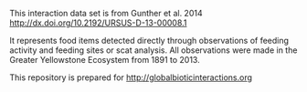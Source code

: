 This interaction data set is from Gunther et al. 2014 http://dx.doi.org/10.2192/URSUS-D-13-00008.1

It represents food items detected directly through observations of feeding activity and feeding sites or scat analysis. All observations were made in the Greater Yellowstone Ecosystem from 1891 to 2013.

This repository is prepared for http://globalbioticinteractions.org
